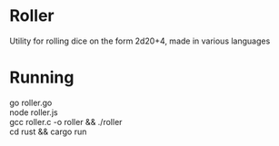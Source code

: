 # Roller
Utility for rolling dice on the form 2d20+4, made in various languages

# Running
go roller.go <roll>  
node roller.js <roll>  
gcc roller.c -o roller && ./roller <roll>  
cd rust && cargo run <roll>  
